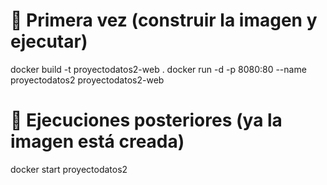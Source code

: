 # 🚀 Primera vez (construir la imagen y ejecutar)
docker build -t proyectodatos2-web .
docker run -d -p 8080:80 --name proyectodatos2 proyectodatos2-web

# 🔁 Ejecuciones posteriores (ya la imagen está creada)
docker start proyectodatos2
